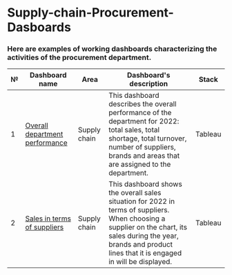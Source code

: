 # Supply-chain-Procurement-Dasboards
### Here are examples of working dashboards characterizing the activities of the procurement department.
№| Dashboard name                 | Area       | Dashboard's description | Stack |
-------| --------------------------------  | -------------- | --------------   | -------|
1      | [Overall department performance](https://public.tableau.com/app/profile/aleksei.pirozhkov/viz/Dashboards_Baltkam/Dashboard4?publish=yes)| Supply chain   | This dashboard describes the overall performance of the department for 2022: total sales, total shortage, total turnover, number of suppliers, brands and areas that are assigned to the department.  |Tableau|
2      | [Sales in terms of suppliers](https://public.tableau.com/app/profile/aleksei.pirozhkov/viz/Dashboards_Baltkam/Dashboard5?publish=yes)| Supply chain   | This dashboard shows the overall sales situation for 2022 in terms of suppliers. When choosing a supplier on the chart, its sales during the year, brands and product lines that it is engaged in will be displayed.  |Tableau|
